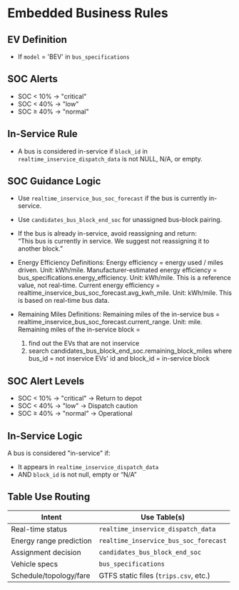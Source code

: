 # Embedded Business Rules

## EV Definition
- If `model` = 'BEV' in `bus_specifications`

## SOC Alerts
- SOC < 10% → "critical"
- SOC < 40% → "low"
- SOC ≥ 40% → "normal"

## In-Service Rule
- A bus is considered in-service if `block_id` in `realtime_inservice_dispatch_data` is not NULL, N/A, or empty.

## SOC Guidance Logic
- Use `realtime_inservice_bus_soc_forecast` if the bus is currently in-service.
- Use `candidates_bus_block_end_soc` for unassigned bus-block pairing.
- If the bus is already in-service, avoid reassigning and return:  
  “This bus is currently in service. We suggest not reassigning it to another block.”
- Energy Efficiency Definitions:
  Energy efficiency = energy used / miles driven. Unit: kWh/mile. 
  Manufacturer-estimated energy efficiency = bus_specifications.energy_efficiency. Unit: kWh/mile. This is a reference value, not real-time.
  Current energy efficiency = realtime_inservice_bus_soc_forecast.avg_kwh_mile. Unit: kWh/mile. This is based on real-time bus data.

- Remaining Miles Definitions:
  Remaining miles of the in-service bus = realtime_inservice_bus_soc_forecast.current_range. Unit: mile. 
  Remaining miles of the in-service block = 
    1. find out the EVs that are not inservice
    2. search candidates_bus_block_end_soc.remaining_block_miles where bus_id = not inservice EVs' id and block_id = in-service block




## SOC Alert Levels

- SOC < 10% → "critical" → Return to depot
- SOC < 40% → "low" → Dispatch caution
- SOC ≥ 40% → "normal" → Operational

## In-Service Logic

A bus is considered "in-service" if:
- It appears in `realtime_inservice_dispatch_data`
- AND `block_id` is not null, empty or “N/A”

## Table Use Routing

| Intent                     | Use Table(s)                                |
|---------------------------|----------------------------------------------|
| Real-time status          | `realtime_inservice_dispatch_data`           |
| Energy range prediction   | `realtime_inservice_bus_soc_forecast`        |
| Assignment decision       | `candidates_bus_block_end_soc`               |
| Vehicle specs             | `bus_specifications`                         |
| Schedule/topology/fare    | GTFS static files (`trips.csv`, etc.)        |
